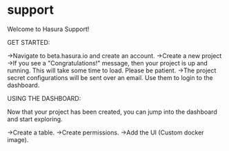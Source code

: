 # support
Welcome to Hasura Support!

GET STARTED:

->Navigate to beta.hasura.io and create an account.
->Create a new project
->If you see a "Congratulations!" message, then your project is up and running. This will take some time to load. Please be patient.
->The project secret configurations will be sent over an email. Use them to login to the dashboard.

USING THE DASHBOARD:

Now that your project has been created, you can jump into the dashboard and start exploring.

->Create a table. 
->Create permissions.
->Add the UI (Custom docker image).

